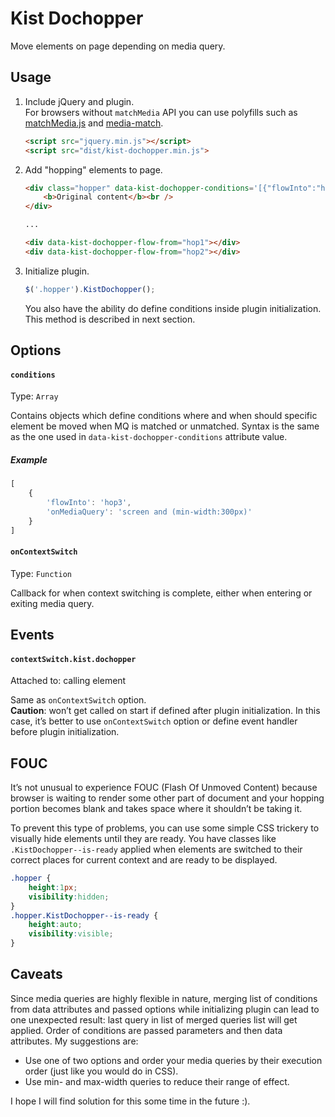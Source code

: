 # Kist Dochopper

Move elements on page depending on media query.

## Usage

1. Include jQuery and plugin.  
For browsers without `matchMedia` API you can use polyfills such as
[matchMedia.js](https://github.com/paulirish/matchMedia.js) and
[media-match](https://github.com/weblinc/media-match).

    ```html
    <script src="jquery.min.js"></script>
    <script src="dist/kist-dochopper.min.js">
    ```

2. Add "hopping" elements to page.

    ```html
    <div class="hopper" data-kist-dochopper-conditions='[{"flowInto":"hop1","onMediaQuery":"screen and (min-width:600px)"},{"flowInto":"hop2","onMediaQuery":"screen and (min-width:900px)"}]'>
    	<b>Original content</b><br />
    </div>
    
    ...
    
    <div data-kist-dochopper-flow-from="hop1"></div>
    <div data-kist-dochopper-flow-from="hop2"></div>
    ```

3. Initialize plugin.

    ```javascript
    $('.hopper').KistDochopper();
    ```

    You also have the ability do define conditions inside plugin initialization.
    This method is described in next section.

## Options

#### `conditions`

Type: `Array`

Contains objects which define conditions where and when should specific element
be moved when MQ is matched or unmatched. Syntax is the same as the one used in
`data-kist-dochopper-conditions` attribute value.

##### Example

```javascript
[
    {
        'flowInto': 'hop3',
        'onMediaQuery': 'screen and (min-width:300px)'
    }
]
```

#### `onContextSwitch`

Type: `Function`

Callback for when context switching is complete, either when entering or exiting media query.

## Events

#### `contextSwitch.kist.dochopper`

Attached to: calling element

Same as `onContextSwitch` option.  
**Caution**: won’t get called on start if defined after plugin initialization.
In this case, it’s better to use `onContextSwitch` option or define event handler
before plugin initialization.

## FOUC

It’s not unusual to experience FOUC (Flash Of Unmoved Content) because browser is
waiting to render some other part of document and your hopping portion becomes blank
and takes space where it shouldn’t be taking it.

To prevent this type of problems, you can use some simple CSS trickery to visually
hide elements until they are ready. You have classes like `.KistDochopper--is-ready`
applied when elements are switched to their correct places for current context and
are ready to be displayed.

```css
.hopper {
    height:1px;
    visibility:hidden;
}
.hopper.KistDochopper--is-ready {
    height:auto;
    visibility:visible;
}
```

## Caveats

Since media queries are highly flexible in nature, merging list of conditions
from data attributes and passed options while initializing plugin can lead to
one unexpected result: last query in list of merged queries list will get
applied. Order of conditions are passed parameters and then data attributes.
My suggestions are:

* Use one of two options and order your media queries by their execution order
(just like you would do in CSS).
* Use min- and max-width queries to reduce their range of effect.

I hope I will find solution for this some time in the future :).
